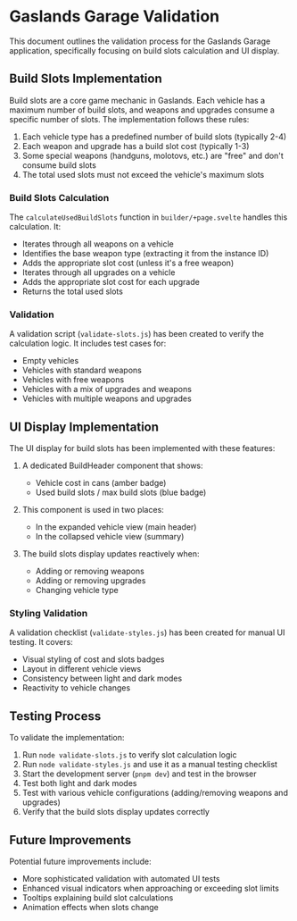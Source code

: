 # Gaslands Garage Validation

This document outlines the validation process for the Gaslands Garage application, specifically focusing on build slots calculation and UI display.

## Build Slots Implementation

Build slots are a core game mechanic in Gaslands. Each vehicle has a maximum number of build slots, and weapons and upgrades consume a specific number of slots. The implementation follows these rules:

1. Each vehicle type has a predefined number of build slots (typically 2-4)
2. Each weapon and upgrade has a build slot cost (typically 1-3)
3. Some special weapons (handguns, molotovs, etc.) are "free" and don't consume build slots
4. The total used slots must not exceed the vehicle's maximum slots

### Build Slots Calculation

The `calculateUsedBuildSlots` function in `builder/+page.svelte` handles this calculation. It:

- Iterates through all weapons on a vehicle
- Identifies the base weapon type (extracting it from the instance ID)
- Adds the appropriate slot cost (unless it's a free weapon)
- Iterates through all upgrades on a vehicle
- Adds the appropriate slot cost for each upgrade
- Returns the total used slots

### Validation

A validation script (`validate-slots.js`) has been created to verify the calculation logic. It includes test cases for:

- Empty vehicles
- Vehicles with standard weapons
- Vehicles with free weapons
- Vehicles with a mix of upgrades and weapons
- Vehicles with multiple weapons and upgrades

## UI Display Implementation

The UI display for build slots has been implemented with these features:

1. A dedicated BuildHeader component that shows:
   - Vehicle cost in cans (amber badge)
   - Used build slots / max build slots (blue badge)

2. This component is used in two places:
   - In the expanded vehicle view (main header)
   - In the collapsed vehicle view (summary)

3. The build slots display updates reactively when:
   - Adding or removing weapons
   - Adding or removing upgrades
   - Changing vehicle type

### Styling Validation

A validation checklist (`validate-styles.js`) has been created for manual UI testing. It covers:

- Visual styling of cost and slots badges
- Layout in different vehicle views
- Consistency between light and dark modes
- Reactivity to vehicle changes

## Testing Process

To validate the implementation:

1. Run `node validate-slots.js` to verify slot calculation logic
2. Run `node validate-styles.js` and use it as a manual testing checklist
3. Start the development server (`pnpm dev`) and test in the browser
4. Test both light and dark modes
5. Test with various vehicle configurations (adding/removing weapons and upgrades)
6. Verify that the build slots display updates correctly

## Future Improvements

Potential future improvements include:

- More sophisticated validation with automated UI tests
- Enhanced visual indicators when approaching or exceeding slot limits
- Tooltips explaining build slot calculations
- Animation effects when slots change
